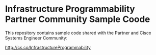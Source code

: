 # Infrastructure Programmability Partner Community Sample Coode

This repository contains sample code shared with the Partner and Cisco Systems Engineer Community:

http://cs.co/InfrastructureProgrammability

